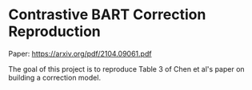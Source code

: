 # Contrastive BART Correction Reproduction

Paper: https://arxiv.org/pdf/2104.09061.pdf

The goal of this project is to reproduce Table 3 of Chen et al's paper
on building a correction model.
